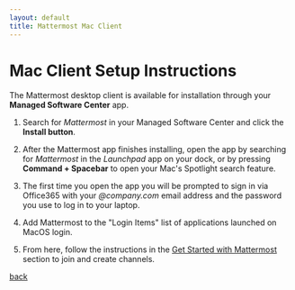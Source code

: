 ```yaml
---
layout: default
title: Mattermost Mac Client
---
```


# Mac Client Setup Instructions

The Mattermost desktop client is available for installation through your **Managed Software Center** app.

1. Search for *Mattermost* in your Managed Software Center and click the **Install button**.

2. After the Mattermost app finishes installing, open the app by searching for *Mattermost* in the *Launchpad* app on your dock, or by pressing **Command + Spacebar** to open your Mac's Spotlight search feature.

3. The first time you open the app you will be prompted to sign in via Office365 with your *@company.com* email address and the password you use to log in to your laptop.

4. Add Mattermost to the "Login Items" list of applications launched on MacOS login.

5. From here, follow the instructions in the [Get Started with Mattermost]() section to join and create channels.

[back](./)
